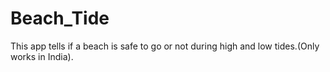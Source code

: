 # Beach_Tide

This app tells if a beach is safe to go or not during high and low tides.(Only works in India).

